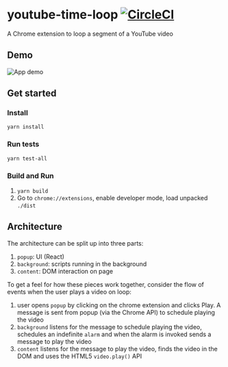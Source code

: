 # youtube-time-loop [![CircleCI](https://circleci.com/gh/kunal-mandalia/youtube-time-loop.svg?style=svg)](https://circleci.com/gh/kunal-mandalia/youtube-time-loop)
A Chrome extension to loop a segment of a YouTube video

## Demo

![App demo](/docs/app-demo-v1.gif)

## Get started

### Install
`yarn install`

### Run tests
`yarn test-all`

### Build and Run
1. `yarn build`
2. Go to `chrome://extensions`, enable developer mode, load unpacked `./dist`


## Architecture

The architecture can be split up into three parts:

1. `popup`: UI (React)
2. `background`: scripts running in the background
3. `content`: DOM interaction on page

To get a feel for how these pieces work together, consider the flow of events when the user plays a video on loop:

1. user opens `popup` by clicking on the chrome extension and clicks Play. A message is sent from popup (via the Chrome API) to schedule playing the video
2. `background` listens for the message to schedule playing the video, schedules an indefinite `alarm` and when the alarm is invoked sends a message to play the video
3. `content` listens for the message to play the video, finds the video in the DOM and uses the HTML5 `video.play()` API
